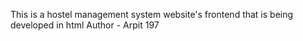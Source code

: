 This is a hostel management system website's frontend that is being developed in html
Author - Arpit 197
